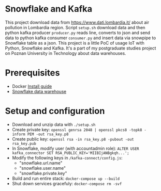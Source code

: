 # Snowflake and Kafka

This project download data from https://www.dati.lombardia.it/ about air pollution in Lombardia region.
Script `setup.sh` download data and then python kafka producer `producer.py` reads line, converts to json and send
data to python kafka consumer `consumer.py` and insert data via snowpipe to Snowflake table as a json.
This project is a little PoC of usage IoT with Python, Snowflake and Kafka. It's a part of my postgraduate studies project on Poznan University in Technology about data warehouses. 



# Prerequisites
  - Docker [Install guide](https://docs.docker.com/get-docker/)
  - [Snowflake data warehouse](https://www.snowflake.com/)

# Setup and configuration
  - Download and unzip data with `./setup.sh`
  - Create private key:
  `openssl genrsa 2048 | openssl pkcs8 -topk8 -inform PEM -out rsa_key.p8`
  - Create public key:
  `openssl rsa -in rsa_key.p8 -pubout -out rsa_key.pub`
  - In Snowflake, modify user (with accountadmin role):
  `ALTER USER kafka_connector SET RSA_PUBLIC_KEY='MIIBIjANBgkqh...';`
  - Modify the following keys in `/kafka-connect/config.js`:
      - "snowflake.url.name"
      - "snowflake.user.name"
      - "snowflake.private.key"
  - Build and run entire stack: `docker-compose up --build`
  - Shut down services gracefuly: `docker-compose rm -svf`
